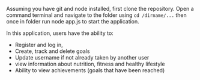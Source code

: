 Assuming you have git and node installed, first clone the repository. Open a command terminal and navigate to the folder using `cd /dirname/...` then once in folder run node app.js to start the application.

In this application, users have the ability to:
- Register and log in, 
- Create, track and delete goals
- Update username if not already taken by another user
- view information about nutrition, fitness and healthy lifestyle
- Ability to view achievements (goals that have been reached)



